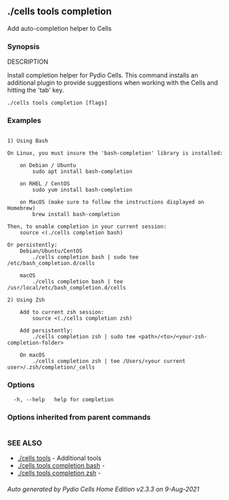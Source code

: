 ## ./cells tools completion

Add auto-completion helper to Cells

### Synopsis


DESCRIPTION

  Install completion helper for Pydio Cells.
  This command installs an additional plugin to provide suggestions when working with the Cells and hitting the 'tab' key.


```
./cells tools completion [flags]
```

### Examples

```

1) Using Bash

On Linux, you must insure the 'bash-completion' library is installed:
	
	on Debian / Ubuntu
		sudo apt install bash-completion

	on RHEL / CentOS
		sudo yum install bash-completion

	on MacOS (make sure to follow the instructions displayed on Homebrew)
		brew install bash-completion

Then, to enable completion in your current session:
	source <(./cells completion bash)

Or persistently:
	Debian/Ubuntu/CentOS
		./cells completion bash | sudo tee /etc/bash_completion.d/cells

	macOS
		./cells completion bash | tee /usr/local/etc/bash_completion.d/cells

2) Using Zsh

	Add to current zsh session:
		source <(./cells completion zsh)

	Add persistently:
		./cells completion zsh | sudo tee <path>/<to>/<your-zsh-completion-folder>
	
	On macOS
		./cells completion zsh | tee /Users/<your current user>/.zsh/completion/_cells

```

### Options

```
  -h, --help   help for completion
```

### Options inherited from parent commands

```
```

### SEE ALSO

* [./cells tools](./cells-tools)	 - Additional tools
* [./cells tools completion bash](./cells-tools-completion-bash)	 - 
* [./cells tools completion zsh](./cells-tools-completion-zsh)	 - 

###### Auto generated by Pydio Cells Home Edition v2.3.3 on 9-Aug-2021
